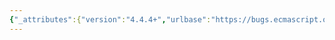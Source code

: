 ```yaml
---
{"_attributes":{"version":"4.4.4+","urlbase":"https://bugs.ecmascript.org/","maintainer":"dherman@mozilla.com"},"bug":{"bug_id":1596,"creation_ts":"2013-07-23 15:04:00 -0700","short_desc":"Dual OctalIntegerLiteral","delta_ts":"2015-07-10 08:34:21 -0700","product":"Draft for 6th Edition","component":"technical issue","version":"Rev 14: March 8, 2013 Draft","rep_platform":"All","op_sys":"All","bug_status":"RESOLVED","resolution":"FIXED","priority":"Normal","bug_severity":"enhancement","everconfirmed":true,"reporter":{"uid":"arv","name":"Erik Arvidsson"},"assigned_to":{"uid":"allen","name":"Allen Wirfs-Brock"},"cc":["erik.arvidsson","mathias"],"long_desc":[{"commentid":4562,"comment_count":0,"who":{"uid":"arv","name":"Erik Arvidsson"},"bug_when":"2013-07-23 15:04:19 -0700","thetext":"Note, that OctalIntegerLiteral is defined twice, once for 0o777 and once in appendix B using 0777.\n\nI suggest renaming the old OctalIntegerLiteral to either ImplicitOctalIntegerLiteral or LegacyOctalIntegerLiteral.\n\nThis became obvious due to:\n\nIn \"7.8.3 Numeric Literals\"\n\n\"A conforming implementation, when processing strict mode code (see 10.1.1), must not extend the syntax of NumericLiteral to include OctalIntegerLiteral as described in B.1.1.\""},{"commentid":4976,"comment_count":1,"who":{"uid":"allen","name":"Allen Wirfs-Brock"},"bug_when":"2013-08-18 14:24:08 -0700","thetext":"fixed in rev17 editor's draft"},{"commentid":5097,"comment_count":2,"who":{"uid":"allen","name":"Allen Wirfs-Brock"},"bug_when":"2013-08-23 08:22:43 -0700","thetext":"fixed in rev17, August 23, 2013 draft"}]}}
---
```

